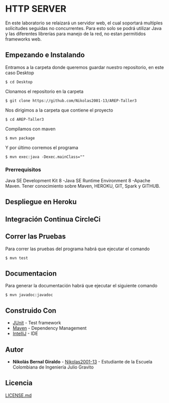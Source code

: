 # HTTP SERVER

En este laboratorio se relaizará un servidor web, el cual soportará multiples
solicitudes seguidas no concurrentes. Para esto solo se podrá utilizar Java y
las diferentes librerías para manejo de la red, no estan permitidos frameworks
web.

## Empezando e Instalando

Entramos a la carpeta donde queremos guardar nuestro repositorio, en este caso Desktop

`$ cd Desktop`

Clonamos el repositorio en la carpeta

`$ git clone https://github.com/Nikolas2001-13/AREP-Taller3`

Nos dirigimos a la carpeta que contiene el proyecto

`$ cd AREP-Taller3`

Compilamos con maven

`$ mvn package`

Y por último corremos el programa

`$ mvn exec:java -Dexec.mainClass=""`

### Prerrequisitos
Java SE Development Kit 8 -Java SE Runtime Environment 8 -Apache Maven.
Tener conocimiento sobre Maven, HEROKU, GIT, Spark y GITHUB. 

## Despliegue en Heroku


## Integración Continua CircleCi


## Correr las Pruebas

Para correr las pruebas del programa habrá que ejecutar el comando

`$ mvn test`

## Documentacion

Para generar la documentación habrá que ejecutar el siguiente comando

`$ mvn javadoc:javadoc`

## Construido Con

* [JUnit](https://mvnrepository.com/artifact/junit/junit) - Test framework
* [Maven](https://maven.apache.org/) - Dependency Management
* [IntelliJ](https://www.jetbrains.com/es-es/idea/) - IDE

## Autor

* **Nikolás Bernal Giraldo** - [Nikolas2001-13](https://github.com/Nikolas2001-13) - Estudiante de la Escuela Colombiana de Ingeniería Julio Gravito

## Licencia

[LICENSE.md](http://www.gnu.org/licenses/gpl.html) 
